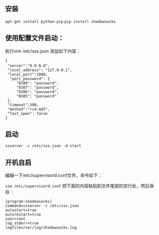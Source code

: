 ## 安装
`apt-get install python-pip`
`pip install shadowsocks`

## 使用配置文件启动：

执行vim /etc/sss.json 添加如下内容：
```
{  
 "server":"0.0.0.0"，  
 "local_address": "127.0.0.1",  
 "local_port":1080,  
  "port_password": {  
     "8388": "password",  
     "8387": "password",  
     "8386": "password",  
     "8385": "password"  
 },  
 "timeout":300,  
 "method":"rc4-md5",  
 "fast_open": false  
}
```

## 启动
`ssserver -c /etc/sss.json -d start`

## 开机自启
编辑一下/etc/supervisord.conf文件，命令如下：

`vim /etc/supervisord.conf`
把下面的内容粘贴到文件尾部的空行处，然后保存：
```
[program:shadowsocks]
command=ssserver -c /etc/sss.json
autostart=true
autorestart=true
user=root
log_stderr=true
logfile=/var/log/shadowsocks.log
```


